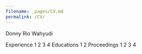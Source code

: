 ```yaml
---
filename: _pages/CV.md
permalink: /CV/
---
```




Donny Rio Wahyudi

Experience
1
2
3
4
Educations
1
2
Proceedings
1
2
3
4

